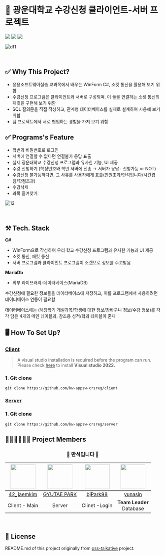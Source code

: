 # 📖 광운대학교 수강신청 클라이언트-서버 프로젝트

<img src="https://img.shields.io/badge/MariaDB-003545?style=flat-square&logo=mariadb&logoColor=white"> <img src="https://img.shields.io/badge/.Net-512BD4?style=flat-square&logo=dotnet&logoColor=white"> <img src="https://img.shields.io/badge/Visual Studio-5C2D91?style=flat-square&logo=visualstudio&logoColor=white">

![df1](https://github.com/kw-appsw-crsreg/.github/assets/113542209/8f5c59ae-807b-4dec-b39e-505b9a3579ef)




<br>

## ✅ Why This Project?
- 응용소프트웨어실습 교과목에서 배우는 WinForm C#, 소켓 통신을 활용해 보기 위함
- 수강신청 프로그램은 클라이언트와 서버로 구성되며, 이 둘을 연결하는 소켓 통신의 패킷을 구현해 보기 위함
- SQL 질의문을 직접 작성하고, 관계형 데이터베이스를 실제로 설계하여 사용해 보기 위함
- 팀 프로젝트에서 서로 협업하는 경험을 가져 보기 위함

## ✅ Programs's Feature
- 학번과 비밀번호로 로그인
- 서버에 연결할 수 없다면 연결불가 응답 표출
- 실제 광운대학교 수강신청 프로그램과 유사한 기능, UI 제공
- 수강 신청하기 (학정번호와 학번 서버에 전송 → 서버가 응답 : 신청가능 or NOT)
- 수강신청 불가능하다면, 그 사유를 사용자에게 표출(인원초과/만석입니다/시간겹침/학점초과)
- 수강삭제
- 과목 즐겨찾기

![12](https://github.com/kw-appsw-crsreg/.github/assets/113542209/badfc4f9-ca82-46f4-bb2f-d87f2d9fe34d)



<br> 


## ⚒️ Tech. Stack
**C#** 
- WinForm으로 작성하여 우리 학교 수강신청 프로그램과 유사한 기능과 UI 제공
- 소켓 통신, 패킷 통신
 - 서버 프로그램과 클라이언트 프로그램이 소켓으로 정보를 주고받음

**MariaDb**
- 외부 라이브러리-데이터베이스(MariaDB)

수강신청에 필요한 정보들을 데이터베이스에 저장하고, 이를 프로그램에서 사용하려면 데이터베이스 연동이 필요함

데이터베이스에는 (해당학기 개설과목/학생에 대한 정보/장바구니 정보/수강 정보)를 각각 담은 4개의 메인 테이블과, 참조용 성적/학과 테이블이 존재

## 🖥️ How To Set Up?

### [Client](https://github.com/kw-appsw-crsreg/client)

> A visual studio installation is required before the program can run. Please check [here](https://visualstudio.microsoft.com/ko/downloads/) to install **Visual studio 2022.**

### 1. Git clone
```shell
git clone https://github.com/kw-appsw-crsreg/client

```

### [Server](https://github.com/kw-appsw-crsreg/server)

### 1. Git clone
```shell
git clone https://github.com/kw-appsw-crsreg/server

```

## 🧑‍🤝‍🧑🧑‍🤝‍🧑 Project Members

 <div align="center">
  
  ### 🐔 만석입니다 🐔

|<img src="https://avatars.githubusercontent.com/u/28249968?v=4" width="80">|<img src="https://avatars.githubusercontent.com/u/64678476?v=4" width="80">|<img src ="https://avatars.githubusercontent.com/u/113542209?v=4" width="80">|<img src="https://avatars.githubusercontent.com/u/112372174?v=4" width="80">|
|:---:|:---:|:---:|:---:|
|[42_jaemkim](https://github.com/andrew00874)|[GYUTAE PARK](https://github.com/doraemon500)|[bjPark98](https://github.com/bjPark98)|[yunasin](https://github.com/star1502)|
|Client - Main | Server | Clinet -Login | **Team Leader**<br>Database|
  
   </div>
  
  <br>

## 🧾 License
  README.md of this project originally from [oss-talkative](https://github.com/oss-talkative/.github) project.
